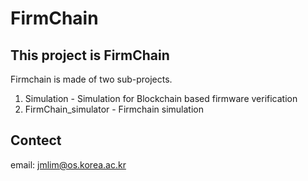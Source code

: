 # FirmChain #

## This project is FirmChain ##

Firmchain is made of two sub-projects.

1. Simulation - Simulation for Blockchain based firmware verification 
2. FirmChain_simulator - Firmchain simulation 

## Contect ##
email: jmlim@os.korea.ac.kr
